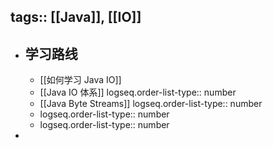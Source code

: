 tags:: [[Java]], [[IO]]
---

- ## 学习路线
	- [[如何学习 Java IO]]
	- [[Java IO 体系]]
	  logseq.order-list-type:: number
	- [[Java Byte Streams]]
	  logseq.order-list-type:: number
	- logseq.order-list-type:: number
	- logseq.order-list-type:: number
-